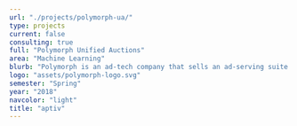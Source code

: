 ```yaml
---
url: "./projects/polymorph-ua/"
type: projects
current: false
consulting: true
full: "Polymorph Unified Auctions"
area: "Machine Learning"
blurb: "Polymorph is an ad-tech company that sells an ad-serving suite for publishers. We used previous ad request data to model and train various machine learning models, in order to predict CTR, the probability an ad is actually clicked given that it is loaded on a user’s page."
logo: "assets/polymorph-logo.svg"
semester: "Spring"
year: "2018"
navcolor: "light"
title: "aptiv"
---
```

